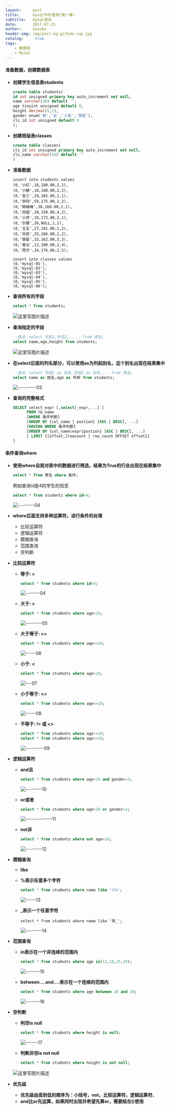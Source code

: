 ```yaml
---
layout:     post
title:      mysql中的查询(第一章)
subtitle:   mysql查询
date:       2017-07-21
author:     Sasuke
header-img: img/post-bg-github-cup.jpg
catalog: 	 true
tags:
    - 数据库
    - Mysql
---
```


#### **准备数据，创建数据表**

- **创建学生信息表students**

  ```sql
  create table students(
  id int unsigned primary key auto_increment not null,
  name varchar(20) default '',
  age tinyint unsigned default 0,
  height decimal(5,2),
  gender enum('男','女','人妖','保密'),
  cls_id int unsigned default 0
  );
  ```

- **创建班级表classes**

  ```sql
  create table classes(
  cls_id int unsigned primary key auto_increment not null,
  cls_name varchar(10) default ''
  )
  ```

- **准备数据**

  ```
  insert into students values
  (0,'小红',18,180.00,2,1),
  (0,'小静',18,180.00,2,2),
  (0,'张三',29,185.00,1,1),
  (0,'李四',59,175.00,1,2),
  (0,'韩梅梅',38,160.00,2,1),
  (0,'凤姐',28,150.00,4,2),
  (0,'小芳',18,172.00,2,1),
  (0,'尔康',36,NULL,1,1),
  (0,'王五',27,181.00,1,2),
  (0,'亦菲',25,166.00,2,2),
  (0,'银星',33,162.00,3,3),
  (0,'香瓜',12,180.00,2,4),
  (0,'周杰',34,176.00,2,5);
  ```

  ```
  insert into classes values
  (0,'mysql-01'),
  (0,'mysql-02'),
  (0,'mysql-03'),
  (0,'mysql-04'),
  (0,'mysql-05'),
  (0,'mysql-06');
  ```

- **查询所有的字段**

  ```sql
  select * from students;
  ```

  ![这里写图片描述](http://img.blog.csdn.net/20170621110817042?watermark/2/text/aHR0cDovL2Jsb2cuY3Nkbi5uZXQvUHl0aG9uQ29kZVo=/font/5a6L5L2T/fontsize/400/fill/I0JBQkFCMA==/dissolve/70/gravity/SouthEast)

- **查询指定的字段**

  ```sql
  --语法：select 列名1,列名2,..... from 表名;
  select name,age,height from students;
  ```

  ![这里写图片描述](http://img.blog.csdn.net/20170621110839705?watermark/2/text/aHR0cDovL2Jsb2cuY3Nkbi5uZXQvUHl0aG9uQ29kZVo=/font/5a6L5L2T/fontsize/400/fill/I0JBQkFCMA==/dissolve/70/gravity/SouthEast)

- **在select后面的列名部分，可以使用as为列起别名，这个别名出现在结果集中**

  ```sql
  --语法：select 字段1 as 别名,字段2 as 别名,... from 表名;
  select name as 姓名,age as 年龄 from students;
  ```

  ![---------03](http://img.blog.csdn.net/20170621110853452?watermark/2/text/aHR0cDovL2Jsb2cuY3Nkbi5uZXQvUHl0aG9uQ29kZVo=/font/5a6L5L2T/fontsize/400/fill/I0JBQkFCMA==/dissolve/70/gravity/SouthEast)

- **查询的完整格式**

  ```sql
  SELECT select_expr [,select|_expr,...] [      
        FROM tb_name
        [WHERE 条件判断]
        [GROUP BY {col_name | postion} [ASC | DESC], ...] 
        [HAVING WHERE 条件判断]
        [ORDER BY {col_name|expr|postion} [ASC | DESC], ...]
        [ LIMIT {[offset,]rowcount | row_count OFFSET offset}]
  ]
  ```



#### **条件查询where**

- **使用where自居对表中的数据进行筛选，结果为True的行会出现在结果集中**

  ```sql
  select * from 表名 where 条件;
  ```

  例如查询id是4的学生的信息

  ```sql
  select * from students where id=4;
  ```

  ![--------04](http://img.blog.csdn.net/20170621110917783?watermark/2/text/aHR0cDovL2Jsb2cuY3Nkbi5uZXQvUHl0aG9uQ29kZVo=/font/5a6L5L2T/fontsize/400/fill/I0JBQkFCMA==/dissolve/70/gravity/SouthEast)

- **where后面支持多种运算符，进行条件的处理**

  - 比较运算符
  - 逻辑运算符
  - 模糊查询
  - 范围查询
  - 空判断

- **比较运算符**

  - **等于: =**

    ```sql
    select * from students where id=4;
    ```

    ![-------04](http://img.blog.csdn.net/20170621110932046?watermark/2/text/aHR0cDovL2Jsb2cuY3Nkbi5uZXQvUHl0aG9uQ29kZVo=/font/5a6L5L2T/fontsize/400/fill/I0JBQkFCMA==/dissolve/70/gravity/SouthEast)

  - **大于: >**

    ```sql
    select * from students where age>18;
    ```

    ![--------05](http://img.blog.csdn.net/20170621110943680?watermark/2/text/aHR0cDovL2Jsb2cuY3Nkbi5uZXQvUHl0aG9uQ29kZVo=/font/5a6L5L2T/fontsize/400/fill/I0JBQkFCMA==/dissolve/70/gravity/SouthEast)

  - **大于等于: >=**

    ```sql
    select * from students where age>=18;
    ```

    ![-----06](http://img.blog.csdn.net/20170621110958763?watermark/2/text/aHR0cDovL2Jsb2cuY3Nkbi5uZXQvUHl0aG9uQ29kZVo=/font/5a6L5L2T/fontsize/400/fill/I0JBQkFCMA==/dissolve/70/gravity/SouthEast)

  - **小于: <**

    ```sql
    select * from students where age<18;
    ```

    ![---07](http://img.blog.csdn.net/20170621111012563?watermark/2/text/aHR0cDovL2Jsb2cuY3Nkbi5uZXQvUHl0aG9uQ29kZVo=/font/5a6L5L2T/fontsize/400/fill/I0JBQkFCMA==/dissolve/70/gravity/SouthEast)

  - **小于等于:  <=**

    ```sql
    select * from students where age<=18;
    ```

    ![-----08](http://img.blog.csdn.net/20170621111023537?watermark/2/text/aHR0cDovL2Jsb2cuY3Nkbi5uZXQvUHl0aG9uQ29kZVo=/font/5a6L5L2T/fontsize/400/fill/I0JBQkFCMA==/dissolve/70/gravity/SouthEast)

  - **不等于: != 或 <>**

    ```sql
    select * from students where age!=18;
    select * from students where age<>18;
    ```

    ![---------09](http://img.blog.csdn.net/20170621111035630?watermark/2/text/aHR0cDovL2Jsb2cuY3Nkbi5uZXQvUHl0aG9uQ29kZVo=/font/5a6L5L2T/fontsize/400/fill/I0JBQkFCMA==/dissolve/70/gravity/SouthEast)

- **逻辑运算符**

  - **and且**

    ```sql
    select * from students where age>18 and gender=1;
    ```

    ![--------10](http://img.blog.csdn.net/20170621111055696?watermark/2/text/aHR0cDovL2Jsb2cuY3Nkbi5uZXQvUHl0aG9uQ29kZVo=/font/5a6L5L2T/fontsize/400/fill/I0JBQkFCMA==/dissolve/70/gravity/SouthEast)

  - **or或者**

    ```sql
    select * from students where age>18 or gender=2;
    ```

    ![-------------11](http://img.blog.csdn.net/20170621111110707?watermark/2/text/aHR0cDovL2Jsb2cuY3Nkbi5uZXQvUHl0aG9uQ29kZVo=/font/5a6L5L2T/fontsize/400/fill/I0JBQkFCMA==/dissolve/70/gravity/SouthEast)

  - **not非**

    ```sql
    select * from students where not age=18;
    ```

    ![--------12](http://img.blog.csdn.net/20170621111122337?watermark/2/text/aHR0cDovL2Jsb2cuY3Nkbi5uZXQvUHl0aG9uQ29kZVo=/font/5a6L5L2T/fontsize/400/fill/I0JBQkFCMA==/dissolve/70/gravity/SouthEast)

- **模糊查询**

  - **like**

  - **%表示任意多个字符**

    ```sql
    select * from students where name like '小%';
    ```

    ![-----13](http://img.blog.csdn.net/20170621111133542?watermark/2/text/aHR0cDovL2Jsb2cuY3Nkbi5uZXQvUHl0aG9uQ29kZVo=/font/5a6L5L2T/fontsize/400/fill/I0JBQkFCMA==/dissolve/70/gravity/SouthEast)

  - **_表示一个任意字符**

    ```
    select * from students where name like '周_';
    ```

    ![--------14](http://img.blog.csdn.net/20170621111154885?watermark/2/text/aHR0cDovL2Jsb2cuY3Nkbi5uZXQvUHl0aG9uQ29kZVo=/font/5a6L5L2T/fontsize/400/fill/I0JBQkFCMA==/dissolve/70/gravity/SouthEast)

- **范围查询**

  - **in表示在一个非连续的范围内**

    ```sql
    select * from students where age in(12,18,25,34);
    ```

    ![-------15](http://img.blog.csdn.net/20170621111214634?watermark/2/text/aHR0cDovL2Jsb2cuY3Nkbi5uZXQvUHl0aG9uQ29kZVo=/font/5a6L5L2T/fontsize/400/fill/I0JBQkFCMA==/dissolve/70/gravity/SouthEast)

  - **between....and....表示在一个连续的范围内**

    ```sql
    select * from students where age between 18 and 30;
    ```

    ![-------16](http://img.blog.csdn.net/20170621111224718?watermark/2/text/aHR0cDovL2Jsb2cuY3Nkbi5uZXQvUHl0aG9uQ29kZVo=/font/5a6L5L2T/fontsize/400/fill/I0JBQkFCMA==/dissolve/70/gravity/SouthEast)

- **空判断**

  - **判空is null**

    ```sql
    select * from students where height is null;
    ```

    ![------17](http://img.blog.csdn.net/20170621111236876?watermark/2/text/aHR0cDovL2Jsb2cuY3Nkbi5uZXQvUHl0aG9uQ29kZVo=/font/5a6L5L2T/fontsize/400/fill/I0JBQkFCMA==/dissolve/70/gravity/SouthEast)

  - **判断非空is not null**

    ```sql
    select * from students where height is not null;
    ```

  ![这里写图片描述](http://img.blog.csdn.net/20170621111302944?watermark/2/text/aHR0cDovL2Jsb2cuY3Nkbi5uZXQvUHl0aG9uQ29kZVo=/font/5a6L5L2T/fontsize/400/fill/I0JBQkFCMA==/dissolve/70/gravity/SouthEast)

- **优先级**

  - **优先级由高到低的顺序为：小括号，not，比较运算符，逻辑运算符、**
  - **and比or先运算，如果同时出现并希望先算or，需要结合()使用**

